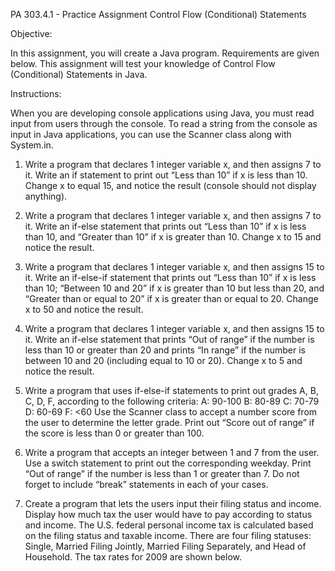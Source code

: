 PA 303.4.1  - Practice Assignment
Control Flow (Conditional) Statements



Objective:

In this assignment, you will create a Java program. Requirements are given below. This assignment will test your knowledge of Control Flow (Conditional) Statements in Java. 


Instructions:


When you are developing console applications using Java, you must read input from users through the console. To read a string from the console as input in Java applications, you can use the Scanner class along with System.in.
1. Write a program that declares 1 integer variable x, and then assigns 7 to it. Write an if statement to print out “Less than 10” if x is less than 10. Change x to equal 15, and notice the result (console should not display anything).
2. Write a program that declares 1 integer variable x, and then assigns 7 to it. Write an if-else statement that prints out “Less than 10” if x is less than 10, and “Greater than 10” if x is greater than 10. Change x to 15 and notice the result.
 
3. Write a program that declares 1 integer variable x, and then assigns 15 to it. Write an if-else-if statement that prints out “Less than 10” if x is less than 10; “Between 10 and 20” if x is greater than 10 but less than 20, and “Greater than or equal to 20” if x is greater than or equal to 20. Change x to 50 and notice the result.
 
4. Write a program that declares 1 integer variable x, and then assigns 15 to it. Write an if-else statement that prints “Out of range” if the number is less than 10 or greater than 20 and prints “In range” if the number is between 10 and 20 (including equal to 10 or 20). Change x to 5 and notice the result.
 
5. Write a program that uses if-else-if statements to print out grades A, B, C, D, F, according to the following criteria:
A: 90-100
B: 80-89
C: 70-79
D: 60-69
F: <60
Use the Scanner class to accept a number score from the user to determine the letter grade. Print out “Score out of range” if the score is less than 0 or greater than 100.
 
6. Write a program that accepts an integer between 1 and 7 from the user. Use a switch statement to print out the corresponding weekday. Print “Out of range” if the number is less than 1 or greater than 7. Do not forget to include “break” statements in each of your cases.


7. Create a program that lets the users input their filing status and income. Display how much tax the user would have to pay according to status and income.
The U.S. federal personal income tax is calculated based on the filing status and taxable income. 
There are four filing statuses: Single, Married Filing Jointly, Married Filing Separately, and Head of Household. 
The tax rates for 2009 are shown below.










